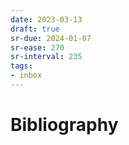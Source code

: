 ```yaml
---
date: 2023-03-13
draft: true
sr-due: 2024-01-07
sr-ease: 270
sr-interval: 235
tags:
- inbox
---
```


# Bibliography